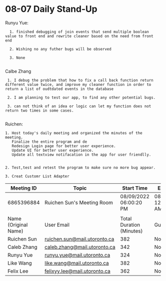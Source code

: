 # 08-07 Daily Stand-Up

Runyu Yue:
```
  1. finished debugging of join events that send multiple boolean value to front end and rewrite cleaner based on the need from front end

  2. Wishing no any futher bugs will be observed

  3. None
  

```

Calbe Zhang
```
 1. I debug the problem that how to fix a call back function return different value twice, and improve my cleaner function in order to return a list of oudtdated events in the database
 
 2. I am planning to test our app, to find any other potential bugs.
 
 3. can not think of an idea or logic can let my function does not return two times in some cases.


```
Ruichen:

    1. Host today's daily meeting and organized the minutes of the meeting. 
       Finalize the entire program and de
       Redesign Login page for better user experience.
       Update UI for better user experience.
       Update all textview notifacation in the app for user friendlly.


    2. Test,test and retest the program to make sure no more bug appear.

    3. Creat Customr List Adapter


| Meeting ID           | Topic                        | Start Time               | End Time               |
|----------------------|------------------------------|--------------------------|------------------------|
| 6865396884           | Ruichen Sun's Meeting Room   | 08/09/2022 06:00:20 PM   | 08/10/2022 12:32:06 AM |
|                      |                              |                          |                        |
| Name (Original Name) | User Email                   | Total Duration (Minutes) | Guest                  |
| Ruichen Sun          | ruichen.sun@mail.utoronto.ca | 382                      | No                     |
| Caleb Zhang          | caleb.zhang@mail.utoronto.ca | 342                      | No                     |
| Runyu Yue            | runyu.yue@mail.utoronto.ca   | 324                      | No                     |
| Like Wang            | like.wang@mail.utoronto.ca   | 382                      | No                     |
| Felix Lee            | felixyy.lee@mail.utoronto.ca | 362                      | No                     |

